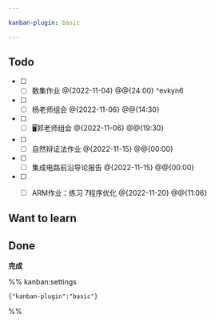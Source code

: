 ```yaml
---

kanban-plugin: basic

---
```


## Todo

- [ ] - [ ] 数集作业 @{2022-11-04} @@{24:00} ^evkyn6
- [ ] - [ ] 杨老师组会 @{2022-11-06} @@{14:30}
- [ ] - [ ] 🖥️郭老师组会 @{2022-11-06} @@{19:30}
- [ ] - [ ] 自然辩证法作业 @{2022-11-15} @@{00:00}
- [ ] - [ ] 集成电路前沿导论报告 @{2022-11-15} @@{00:00}
- [ ] - [ ] ARM作业：练习 7程序优化   @{2022-11-20} @@{11:06}


## Want to learn



## Done

**完成**




%% kanban:settings
```
{"kanban-plugin":"basic"}
```
%%